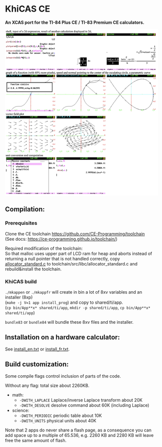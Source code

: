 # KhiCAS CE

**An XCAS port for the TI-84 Plus CE / TI-83 Premium CE calculators.**

![KhiCAS Screenshots](screenshot.jpg)

## Compilation:

### Prerequisites

Clone the CE toolchain https://github.com/CE-Programming/toolchain  
(See docs: https://ce-programming.github.io/toolchain/)

Required modification of the toolchain:  
So that malloc uses upper part of LCD ram for heap and aborts instead of returning a null pointer that is not handled correctly, copy [allocator_standard.c](allocator_standard.c) to toolchain/src/libc/allocator_standard.c and rebuild&install the toolchain.

### KhiCAS build

`./mkappen` or `./mkappfr`
will create in bin a lot of 8xv variables and an installer (8xp)  
(`make -j V=1 app install_prog`) and copy to shared/ti/app.  
(`cp bin/App**x* shared/ti/app`, `mkdir -p shared/ti/app`, `cp bin/App**x* shared/ti/app`)  

`bundle83` or `bundle84` will bundle these 8xv files and the installer.

## Installation on a hardware calculator:
See [install_en.txt](install_en.txt) or [install_fr.txt](install_fr.txt).

## Build customization:
Some compile flags control inclusion of parts of the code.

Without any flag: total size about 2260KB.
* math:
  * `-DWITH_LAPLACE`  Laplace/inverse Laplace transform about 20K
  * `-DWITH_DESOLVE`  desolve command about 60K (including Laplace)
* science:
  * `-DWITH_PERIODIC` periodic table about 10K
  * `-DWITH_UNITS` physical units about 40K

Note that 2 apps do never share a flash page, as a consequence you can
add space up to a multiple of 65.536, e.g. 2260 KB and 2280 KB will
leave free the same amount of flash.
